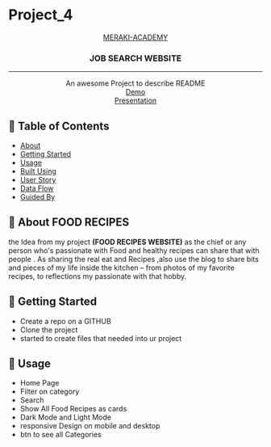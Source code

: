 
# Project_4

<p align="center">
<a href="https://www.meraki-academy.org" target="_blank" rel="noopener noreferrer">
MERAKI-ACADEMY
 </a>
</p>

<h3 align="center">JOB SEARCH WEBSITE
</h3>

---

<p align="center"> An awesome Project to describe README 
    <br> 
<a href=''>Demo</a>
    <br> 
    <a href='https://www.canva.com/design/DAGngzkXVJo/8QeMPjwiWU_Wg56ePWyA5Q/edit'>Presentation</a>
</p>

## 📝 Table of Contents

- [About](#about)
- [Getting Started](#getting_started)
- [Usage](#usage)
- [Built Using](#built_using)
- [User Story](#user_story)
- [Data Flow](#data_flow)
- [Guided By](#guided_by)

## 🧐 About <a name = "about">FOOD RECIPES </a>

the Idea from my project **(FOOD RECIPES WEBSITE)** as the chief or any person who's passionate with Food and healthy recipes can share that with people . As sharing the real eat and Recipes ,also use the blog to share bits and pieces of my life inside the kitchen – from photos of my favorite recipes, to reflections my passionate with that hobby.

## 🏁 Getting Started <a name = "getting_started"></a>

- Create a repo on a GITHUB
- Clone the project
- started to create files that needed into ur project

## 🎈 Usage <a name="usage"></a>

- Home Page 
- Filter on category 
- Search
- Show All Food Recipes as cards 
- Dark Mode and Light Mode 
- responsive Design on mobile and desktop 
- btn to see all Categories
